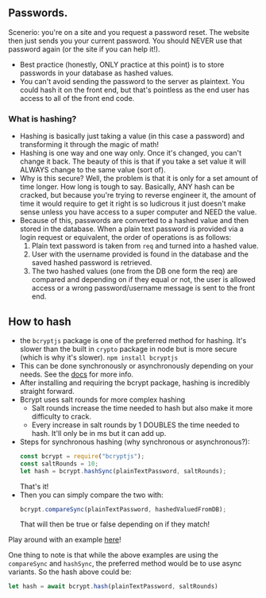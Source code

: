 ## Passwords.

Scenerio: you're on a site and you request a password reset. The website then just sends you your current password. You should NEVER use that password again (or the site if you can help it!).

- Best practice (honestly, ONLY practice at this point) is to store passwords in your database as hashed values.
- You can't avoid sending the password to the server as plaintext. You could hash it on the front end, but that's pointless as the end user has access to all of the front end code.

### What is hashing?

- Hashing is basically just taking a value (in this case a password) and transforming it through the magic of math!
- Hashing is one way and one way only. Once it's changed, you can't change it back. The beauty of this is that if you take a set value it will ALWAYS change to the same value (sort of).
- Why is this secure? Well, the problem is that it is only for a set amount of time longer. How long is tough to say. Basically, ANY hash can be cracked, but because you're trying to reverse engineer it, the amount of time it would require to get it right is so ludicrous it just doesn't make sense unless you have access to a super computer and NEED the value.
- Because of this, passwords are converted to a hashed value and then stored in the database. When a plain text password is provided via a login request or equivalent, the order of operations is as follows:
  1. Plain text password is taken from `req` and turned into a hashed value.
  2. User with the username provided is found in the database and the saved hashed password is retrieved.
  3. The two hashed values (one from the DB one form the req) are compared and depending on if they equal or not, the user is allowed access or a wrong password/username message is sent to the front end.

## How to hash

- the `bcryptjs` package is one of the preferred method for hashing. It's slower than the built in `crypto` package in node but is more secure (which is why it's slower). `npm install bcryptjs`
- This can be done synchronously or asynchronously depending on your needs. See the [docs](https://www.npmjs.com/package/bcryptjs) for more info.
- After installing and requiring the bcrypt package, hashing is incredibly straight forward.
- Bcrypt uses salt rounds for more complex hashing
  - Salt rounds increase the time needed to hash but also make it more difficulty to crack.
  - Every increase in salt rounds by 1 DOUBLES the time needed to hash. It'll only be in ms but it can add up.
- Steps for synchronous hashing (why synchronous or asynchronous?):
  ```javascript
  const bcrypt = require("bcryptjs");
  const saltRounds = 10;
  let hash = bcrypt.hashSync(plainTextPassword, saltRounds);
  ```
  That's it!
- Then you can simply compare the two with:
  ```javascript
  bcrypt.compareSync(plainTextPassword, hashedValuedFromDB);
  ```
  That will then be true or false depending on if they match!

Play around with an example [here](https://bcrypt-generator.com/)!

One thing to note is that while the above examples are using the `compareSync` and `hashSync`, the preferred method would be to use async variants. So the hash above could be:

```javascript
let hash = await bcrypt.hash(plainTextPassword, saltRounds)
```

